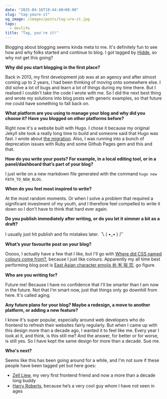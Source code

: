 ```yaml
---
date: "2025-04-16T19:44:48+08:00"
slug: "tag-youre-it"
og_image: /images/posts/tag-ure-it.jpg
tags:
  - devlife
title: "Tag, you're it!"
---
```


Blogging about blogging seems kinda meta to me. It's definitely fun to see how and why folks started and continue to blog. I got tagged by [Hidde](https://hidde.blog), so why not get this going?

<p class="no-margin"><strong>Why did you start blogging in the first place?</strong></p>

Back in 2013, my first development job was at an agency and after almost coming up to 2 years, I had been thinking of moving onto somewhere else. I did solve a lot of bugs and learn a lot of things during my time there. But I realised I couldn't take the code I wrote with me. So I did the next best thing and wrote my solutions into blog posts with generic examples, so that future me could have something to fall back on.

<p class="no-margin"><strong>What platform are you using to manage your blog and why did you choose it? Have you blogged on other platforms before?</strong></p>

Right now it's a website built with Hugo. I chose it because my original Jekyll site took a really long time to build and someone said that Hugo was fast. I wrote about [the migration](/blog/migrating-from-jekyll-to-hugo). Also, I was running into a bunch of deprecation issues with Ruby and some Github Pages gem and this and that.

<p class="no-margin"><strong>How do you write your posts? For example, in a local editing tool, or in a panel/dashboard that’s part of your blog?</strong></p>

I just write on a new markdown file generated with the command `hugo new PATH_TO_NEW_BLOG`.

<p class="no-margin"><strong>When do you feel most inspired to write?</strong></p>

At the most random moments. Or when I solve a problem that required a significant investment of my youth, and I therefore feel compelled to write it down so I don't have to think that hard ever again.

<p class="no-margin"><strong>Do you publish immediately after writing, or do you let it simmer a bit as a draft?</strong></p>

I usually just hit publish and fix mistakes later. <span class="kaomoji">乁 ⁠(⁠ ⁠•⁠_⁠•⁠ ⁠)⁠ ㄏ</span>

<p class="no-margin"><strong>What’s your favourite post on your blog?</strong></p>

Ooooo, I actually have a few that I like, but I'll go with [Where did CSS named colours come from?](/blog/where-did-css-named-colours-come-from), because I just like colours. Apparently my all time best performing blog post is [East Asian character emojis ㊗️ 🈶️ 🈯️ 🈳️](/blog/east-asian-character-emojis), go figure.

<p class="no-margin"><strong>Who are you writing for?</strong></p>

Future me! Because I have no confidence that I'll be smarter than I am now in the future. Not that I'm smart now, just that things only go downhill from here. It's called aging.

<p class="no-margin"><strong>Any future plans for your blog? Maybe a redesign, a move to another platform, or adding a new feature?</strong></p>

I know it's super popular, especially around web developers who do frontend to refresh their websites fairly regularly. But when I came up with this design more than a decade ago, I wanted it to feel like me. Every year I look at it, and think, is this still me? And the answer, for better or for worse, is still yes. So I have kept the same design for more than a decade. Sue me.

<p class="no-margin"><strong>Who&#39;s next?</strong></p>

<p class="no-margin">Seems like this has been going around for a while, and I'm not sure if these people have been tagged yet but here goes:</p>

<ul>
  <li class="no-margin"><a href="https://zellwk.com/">Zell Liew</a>, my very first frontend friend and now a more than a decade long buddy</li>
  <li><a href="https://csswizardry.com/">Harry Roberts</a>, because he’s a very cool guy whom I have not seen in ages</li>
</ul>
